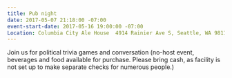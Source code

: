 ```yaml
---
title: Pub night
date: 2017-05-07 21:18:00 -07:00
event-start-date: 2017-05-16 19:00:00 -07:00
Location: Columbia City Ale House  4914 Rainier Ave S, Seattle, WA 98118
---
```


Join us for political trivia games and conversation 
(no-host event, beverages and food available for purchase.  Please bring cash, as facility is not set up to make separate checks for numerous people.)